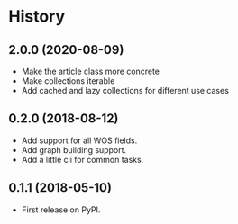 # History

## 2.0.0 (2020-08-09)

-   Make the article class more concrete
-   Make collections iterable
-   Add cached and lazy collections for different use cases

## 0.2.0 (2018-08-12)

-   Add support for all WOS fields.
-   Add graph building support.
-   Add a little cli for common tasks.

## 0.1.1 (2018-05-10)

-   First release on PyPI.
